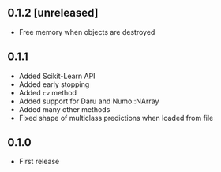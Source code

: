 ## 0.1.2 [unreleased]

- Free memory when objects are destroyed

## 0.1.1

- Added Scikit-Learn API
- Added early stopping
- Added `cv` method
- Added support for Daru and Numo::NArray
- Added many other methods
- Fixed shape of multiclass predictions when loaded from file

## 0.1.0

- First release
